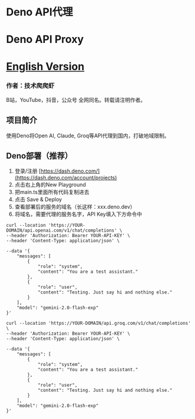 # Deno API代理
# Deno API Proxy

# [English Version](README_EN.MD)

### 作者：技术爬爬虾
B站，YouTube，抖音，公众号 全网同名。转载请注明作者。

## 项目简介
使用Deno将Open AI, Claude, Groq等API代理到国内，打破地域限制。

## Deno部署（推荐）

1. 登录/注册 [https://dash.deno.com/](https://dash.deno.com/account/projects)
2. 点击右上角的New Playground
3. 把main.ts里面所有代码复制进去
4. 点击 Save & Deploy 
5. 查看部署后的服务的域名（长这样：xxx.deno.dev）
6. 将域名，需要代理的服务名字，API Key填入下方命令中

```代理 OepnAI
curl --location 'https://YOUR-DOMAIN/api.openai.com/v1/chat/completions' \
--header 'Authorization: Bearer YOUR-API-KEY' \
--header 'Content-Type: application/json' \

--data '{
    "messages": [
        {
            "role": "system",
            "content": "You are a test assistant."
        },
        {
            "role": "user",
            "content": "Testing. Just say hi and nothing else."
        }
    ],
    "model": "gemini-2.0-flash-exp"
}'
```


```代理Groq
curl --location 'https://YOUR-DOMAIN/api.groq.com/v1/chat/completions' \
--header 'Authorization: Bearer YOUR-API-KEY' \
--header 'Content-Type: application/json' \

--data '{
    "messages": [
        {
            "role": "system",
            "content": "You are a test assistant."
        },
        {
            "role": "user",
            "content": "Testing. Just say hi and nothing else."
        }
    ],
    "model": "gemini-2.0-flash-exp"
}'
```